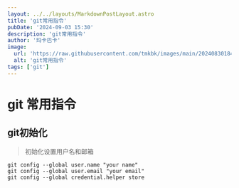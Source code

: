 ```yaml
---
layout: ../../layouts/MarkdownPostLayout.astro
title: 'git常用指令'
pubDate: '2024-09-03 15:30'
description: 'git常用指令'
author: '玛卡巴卡'
image:
  url: 'https://raw.githubusercontent.com/tmkbk/images/main/202408301847460.jpg'
  alt: 'git常用指令'
tags: ['git']
---
```


# git 常用指令

## git初始化
> 初始化设置用户名和邮箱
```git title="git初始化"
git config --global user.name "your name"
git config --global user.email "your email"
git config --global credential.helper store
```
